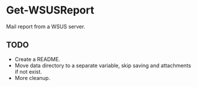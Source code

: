 # Get-WSUSReport
Mail report from a WSUS server.

## TODO
* Create a README.
* Move data directory to a separate variable, skip saving and attachments if not exist.
* More cleanup.
